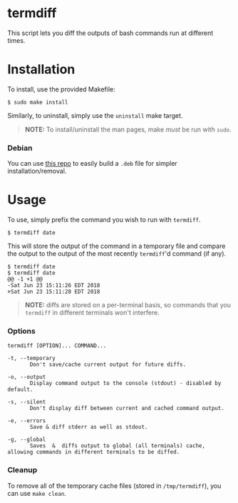 # termdiff

This script lets you diff the outputs of bash commands run at different times.

# Installation

To install, use the provided Makefile:

```
$ sudo make install
```

Similarly, to uninstall, simply use the `uninstall` make target.

> **NOTE:** To install/uninstall the man pages, make *must* be run with `sudo`.

### Debian

You can use [this repo](https://github.com/karagenit/termdiff.deb) to easily build a `.deb` file for simpler installation/removal.

# Usage

To use, simply prefix the command you wish to run with `termdiff`.

```
$ termdiff date
```

This will store the output of the command in a temporary file and compare the output to the output of the most recently `termdiff`'d command (if any).

```
$ termdiff date
$ termdiff date
@@ -1 +1 @@
-Sat Jun 23 15:11:26 EDT 2018
+Sat Jun 23 15:11:28 EDT 2018
```

> **NOTE:** diffs are stored on a per-terminal basis, so commands that you `termdiff` in different terminals won't interfere.

### Options

```
termdiff [OPTION]... COMMAND...

-t, --temporary
       Don't save/cache current output for future diffs.

-o, --output
       Display command output to the console (stdout) - disabled by default.

-s, --silent
       Don't display diff between current and cached command output.

-e, --errors
       Save & diff stderr as well as stdout.

-g, --global
       Saves  &  diffs output to global (all terminals) cache, allowing commands in different terminals to be diffed.
```

### Cleanup

To remove all of the temporary cache files (stored in `/tmp/termdiff`), you can use `make clean`.
